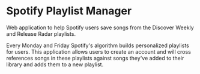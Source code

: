 # Spotify Playlist Manager
Web application to help Spotify users save songs from the Discover Weekly and Release Radar playlists.

Every Monday and Friday Spotify's algorithm builds personalized playlists for users. This application allows users to create an account and will cross references songs in these playlists against songs they've added to their library and adds them to a new playlist.
